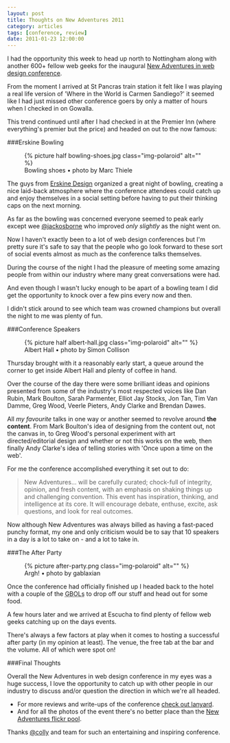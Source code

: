 ```yaml
---
layout: post
title: Thoughts on New Adventures 2011
category: articles
tags: [conference, review]
date: 2011-01-23 12:00:00
---
```


I had the opportunity this week to head up north to Nottingham along with another 600+ fellow web geeks for the inaugural [New Adventures in web design conference](http://newadventuresconf.com/).

From the moment I arrived at St Pancras train station it felt like I was playing a real life version of 'Where in the World is Carmen Sandiego?' it seemed like I had just missed other conference goers by only a matter of hours when I checked in on Gowalla.

This trend continued until after I had checked in at the Premier Inn (where everything's premier but the price) and headed on out to the now famous:

###Erskine Bowling

<figure class="figure-img pull-right">
  {% picture half bowling-shoes.jpg class="img-polaroid" alt="" %}
  <figcaption>Bowling shoes &bull; photo by Marc Thiele</figcaption>
</figure>

The guys from [Erskine Design](http://erskinedesign.com/) organized a great night of bowling, creating a nice laid-back atmosphere where the conference attendees could catch up and enjoy themselves in a social setting before having to put their thinking caps on the next morning.

As far as the bowling was concerned everyone seemed to peak early except wee [@jackosborne](http://twitter.com/jackosborne) who improved *only slightly* as the night went on.

Now I haven't exactly been to a lot of web design conferences but I'm pretty sure it's safe to say that the people who go look forward to these sort of social events almost as much as the conference talks themselves.

During the course of the night I had the pleasure of meeting some amazing people from within our industry where many great conversations were had.

And even though I wasn't lucky enough to be apart of a bowling team I did get the opportunity to knock over a few pins every now and then.

I didn't stick around to see which team was crowned champions but overall the night to me was plenty of fun.

###Conference Speakers

<figure class="figure-img pull-left">
  {% picture half albert-hall.jpg class="img-polaroid" alt="" %}
  <figcaption>Albert Hall &bull; photo by Simon Collison</figcaption>
</figure>

Thursday brought with it a reasonably early start, a queue around the corner to get inside Albert Hall and plenty of coffee in hand.

Over the course of the day there were some brilliant ideas and opinions presented from some of the industry's most respected voices like Dan Rubin, Mark Boulton, Sarah Parmenter, Elliot Jay Stocks, Jon Tan, Tim Van Damme, Greg Wood, Veerle Pieters, Andy Clarke and Brendan Dawes.

All *my favourite* talks in one way or another seemed to revolve around **the content**. From Mark Boulton's idea of designing from the content out, not the canvas in, to Greg Wood's personal experiment with art directed/editorial design and whether or not this works on the web, then finally Andy Clarke's idea of telling stories with 'Once upon a time on the web'.

For me the conference accomplished everything it set out to do:

> New Adventures... will be carefully curated; chock-full of integrity, opinion, and fresh content, with an emphasis on shaking things up and challenging convention. This event has inspiration, thinking, and intelligence at its core. It will encourage debate, enthuse, excite, ask questions, and look for real outcomes.

Now although New Adventures was always billed as having a fast-paced punchy format, my one and only criticism would be to say that 10 speakers in a day is a lot to take on - and a lot to take in.

###The After Party

<figure class="figure-img pull-right">
  {% picture after-party.png class="img-polaroid" alt="" %}
  <figcaption>Argh! &bull; photo by gablaxian</figcaption>
</figure>

Once the conference had officially finished up I headed back to the hotel with a couple of the <abbr title="Great Bunch of Lads">GBOLs</abbr> to drop off our stuff and head out for some food.

A few hours later and we arrived at Escucha to find plenty of fellow web geeks catching up on the days events.

There's always a few factors at play when it comes to hosting a successful after party (in my opinion at least). The venue, the free tab at the bar and the volume. All of which were spot on!

###Final Thoughts

Overall the New Adventures in web design conference in my eyes was a huge success, I love the opportunity to catch up with other people in our industry to discuss and/or question the direction in which we're all headed.

+ For more reviews and write-ups of the conference [check out lanyard](http://lanyrd.com/2011/new-adventures-in-web-design/writeups/).
+ And for all the photos of the event there's no better place than the [New Adventures flickr pool](http://flickr.com/groups/naconf/pool/).

Thanks <a href="http://twitter.com/colly">@colly</a> and team for such an entertaining and inspiring conference.
